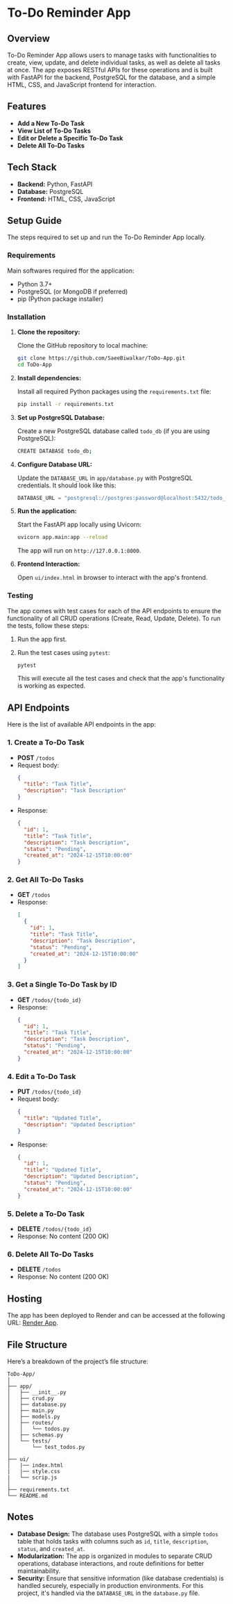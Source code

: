 
# To-Do Reminder App

## Overview

 To-Do Reminder App allows users to manage tasks with functionalities to create, view, update, and delete individual tasks, as well as delete all tasks at once. The app exposes RESTful APIs for these operations and is built with FastAPI for the backend, PostgreSQL for the database, and a simple HTML, CSS, and JavaScript frontend for interaction.

## Features

- **Add a New To-Do Task**
- **View List of To-Do Tasks**
- **Edit or Delete a Specific To-Do Task**
- **Delete All To-Do Tasks**

## Tech Stack

- **Backend:** Python, FastAPI
- **Database:** PostgreSQL
- **Frontend:** HTML, CSS, JavaScript

## Setup Guide

 The steps required to set up and run the To-Do Reminder App locally.

### Requirements

Main softwares required ffor the application:

- Python 3.7+
- PostgreSQL (or MongoDB if preferred)
- pip (Python package installer)

### Installation

1. **Clone the repository:**

    Clone the GitHub repository to local machine:

    ```bash
    git clone https://github.com/SaeeBiwalkar/ToDo-App.git
    cd ToDo-App
    ```

2. **Install dependencies:**

    Install all required Python packages using the `requirements.txt` file:

    ```bash
    pip install -r requirements.txt
    ```

3. **Set up PostgreSQL Database:**

    Create a new PostgreSQL database called `todo_db` (if you are using PostgreSQL):

    ```bash
    CREATE DATABASE todo_db;
    ```

4. **Configure Database URL:**

    Update the `DATABASE_URL` in `app/database.py` with PostgreSQL credentials. It should look like this:

    ```python
    DATABASE_URL = "postgresql://postgres:password@localhost:5432/todo_db"
    ```

5. **Run the application:**

    Start the FastAPI app locally using Uvicorn:

    ```bash
    uvicorn app.main:app --reload
    ```

    The app will run on `http://127.0.0.1:8000`.

6. **Frontend Interaction:**

    Open `ui/index.html` in browser to interact with the app's frontend.

### Testing

The app comes with test cases for each of the API endpoints to ensure the functionality of all CRUD operations (Create, Read, Update, Delete). To run the tests, follow these steps:

1. Run the app first.

2. Run the test cases using `pytest`:

    ```bash
    pytest
    ```

    This will execute all the test cases and check that the app's functionality is working as expected.

## API Endpoints

Here is the list of available API endpoints in the app:

### 1. Create a To-Do Task

- **POST** `/todos`
- Request body: 
  ```json
  {
    "title": "Task Title",
    "description": "Task Description"
  }
  ```
- Response: 
  ```json
  {
    "id": 1,
    "title": "Task Title",
    "description": "Task Description",
    "status": "Pending",
    "created_at": "2024-12-15T10:00:00"
  }
  ```

### 2. Get All To-Do Tasks

- **GET** `/todos`
- Response: 
  ```json
  [
    {
      "id": 1,
      "title": "Task Title",
      "description": "Task Description",
      "status": "Pending",
      "created_at": "2024-12-15T10:00:00"
    }
  ]
  ```

### 3. Get a Single To-Do Task by ID

- **GET** `/todos/{todo_id}`
- Response: 
  ```json
  {
    "id": 1,
    "title": "Task Title",
    "description": "Task Description",
    "status": "Pending",
    "created_at": "2024-12-15T10:00:00"
  }
  ```

### 4. Edit a To-Do Task

- **PUT** `/todos/{todo_id}`
- Request body:
  ```json
  {
    "title": "Updated Title",
    "description": "Updated Description"
  }
  ```
- Response: 
  ```json
  {
    "id": 1,
    "title": "Updated Title",
    "description": "Updated Description",
    "status": "Pending",
    "created_at": "2024-12-15T10:00:00"
  }
  ```

### 5. Delete a To-Do Task

- **DELETE** `/todos/{todo_id}`
- Response: No content (200 OK)

### 6. Delete All To-Do Tasks

- **DELETE** `/todos`
- Response: No content (200 OK)

## Hosting

The app has been deployed to Render and can be accessed at the following URL: [Render App](https://todo-app-si20.onrender.com/).


## File Structure

Here’s a breakdown of the project’s file structure:

```
ToDo-App/
│
├── app/
│   ├── __init__.py
│   ├── crud.py
│   ├── database.py
│   ├── main.py
│   ├── models.py
│   ├── routes/
│   │   └── todos.py
│   ├── schemas.py
│   └── tests/
│       └── test_todos.py
│
├── ui/
│   |── index.html
|   |── style.css
|   └── scrip.js
│
├── requirements.txt
└── README.md
```

## Notes

- **Database Design:** The database uses PostgreSQL with a simple `todos` table that holds tasks with columns such as `id`, `title`, `description`, `status`, and `created_at`.
- **Modularization:** The app is organized in modules to separate CRUD operations, database interactions, and route definitions for better maintainability.
- **Security:** Ensure that sensitive information (like database credentials) is handled securely, especially in production environments. For this project, it's handled via the `DATABASE_URL` in the `database.py` file.

